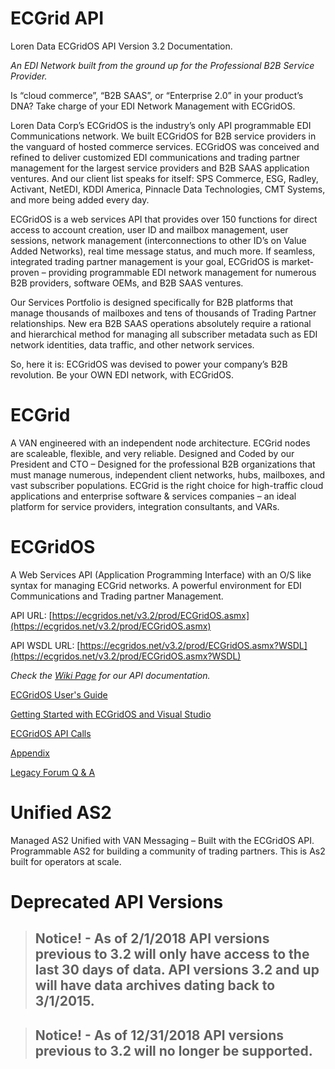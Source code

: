 # ECGrid API
Loren Data ECGridOS API Version 3.2 Documentation. 

_An EDI Network built from the ground up for the Professional B2B Service Provider._

Is “cloud commerce”, “B2B SAAS”, or “Enterprise 2.0” in your product’s DNA? Take charge of your EDI Network Management with ECGridOS.

Loren Data Corp’s ECGridOS is the industry’s only API programmable EDI Communications network. We built ECGridOS for B2B service providers in the vanguard of hosted commerce services. ECGridOS was conceived and refined to deliver customized EDI communications and trading partner management for the largest service providers and B2B SAAS application ventures. And our client list speaks for itself: SPS Commerce, ESG, Radley, Activant, NetEDI, KDDI America, Pinnacle Data Technologies, CMT Systems, and more being added every day.

ECGridOS is a web services API that provides over 150 functions for direct access to account creation, user ID and mailbox management,  user sessions, network management (interconnections to other ID’s on Value Added Networks), real time message status, and much more.  If seamless, integrated trading partner management is your goal,  ECGridOS is market-proven – providing programmable EDI network management for numerous  B2B providers,  software OEMs, and B2B SAAS ventures.

Our Services Portfolio is designed specifically for B2B platforms that manage thousands of mailboxes and tens of thousands of Trading Partner relationships. New era B2B SAAS operations absolutely require a rational and hierarchical method for managing all subscriber metadata such as EDI network identities, data traffic, and other network services.

So, here it is:  ECGridOS was devised to power your company’s B2B revolution. Be your OWN EDI network, with ECGridOS.

# ECGrid

A VAN engineered with an independent node architecture. ECGrid nodes are scaleable, flexible, and very reliable. Designed and Coded by our President and CTO – Designed for the professional B2B organizations that must manage  numerous, independent client networks, hubs, mailboxes, and vast subscriber  populations. ECGrid is the right choice for high-traffic cloud applications and enterprise software & services companies – an ideal platform for service providers, integration consultants, and VARs.

# ECGridOS

A Web Services API (Application Programming Interface) with an O/S like syntax for managing ECGrid networks. A powerful environment for EDI Communications and Trading partner Management.  

API URL: [https://ecgridos.net/v3.2/prod/ECGridOS.asmx](https://ecgridos.net/v3.2/prod/ECGridOS.asmx)

API WSDL URL: [https://ecgridos.net/v3.2/prod/ECGridOS.asmx?WSDL](https://ecgridos.net/v3.2/prod/ECGridOS.asmx?WSDL)

_Check the [_Wiki Page_](https://github.com/LorenData/ECGridOS_API/wiki) for our API documentation._

[ECGridOS User's Guide](https://github.com/LorenData/ECGridOS_API/wiki/ECGridOS-User's-Guide)

[Getting Started with ECGridOS and Visual Studio](https://github.com/LorenData/ECGridOS_API/wiki/Getting-Started-with-ECGridOS-and-Visual-Studio)

[ECGridOS API Calls](https://github.com/LorenData/ECGridOS_API/wiki/ECGridOS-API-Calls)

[Appendix](https://github.com/LorenData/ECGridOS_API/wiki/Appendix) 

[Legacy Forum Q & A](https://github.com/LorenData/ECGridOS_API/wiki/Legacy-Forum-Q-&-A)

# Unified AS2

Managed AS2 Unified with VAN Messaging – Built with the ECGridOS API.  Programmable AS2 for building a community of trading partners. This is As2 built for operators at scale.

# Deprecated API Versions

> ## Notice! - As of 2/1/2018 API versions previous to 3.2 will only have access to the last 30 days of data. API versions 3.2 and up will have data archives dating back to 3/1/2015.

> ## Notice! - As of 12/31/2018 API versions previous to 3.2 will no longer be supported.
